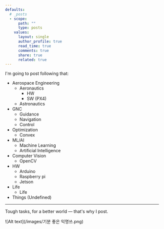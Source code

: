 ```yaml
---
defaults:
  # _posts
  - scope:
      path: ""
      type: posts
    values:
      layout: single
      author_profile: true
      read_time: true
      comments: true
      share: true
      related: true
---
```


I'm going to post following that:
* Aerospace Engineering
  * Aeronautics
    * HW
    * SW (PX4)
  * Astronautics
* GNC
  * Guidance
  * Navigation
  * Control
* Optimization
  * Convex
* ML/AI
  * Machine Learning
  * Artificial Intelligence
* Computer Vision
  * OpenCV
* HW
  * Arduino
  * Raspberry pi
  * Jetson
* Life
  * Life
* Things (Undefined)

---
Tough tasks, for a better world — that's why I post.
  
![Alt text](/images/기분 좋은 익명쓰.png)